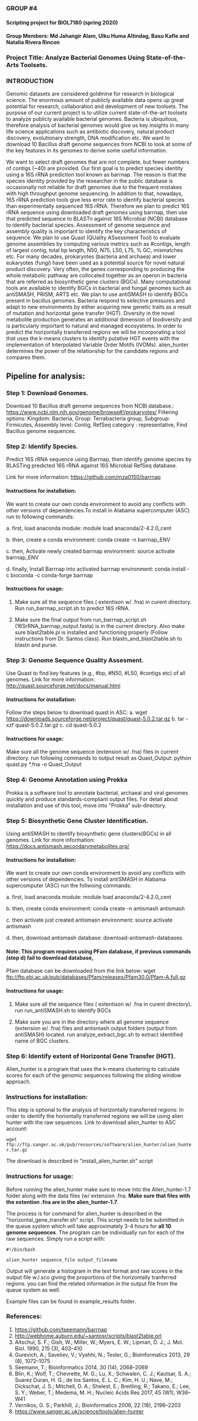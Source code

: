 ### GROUP #4
#### Scripting project for BIOL7180 (spring 2020)
#### Group Members: Md Jahangir Alam, Ulku Huma Altindag, Basu Kafle and Natalia Rivera Rincon
### Project Title: Analyze Bacterial Genomes Using State-of-the-Arts Toolsets.


### INTRODUCTION
Genomic datasets are considered goldmine for research in biological science. The enormous amount of publicly available data opens up great potential for research, collaboration and development of new toolsets. The purpose of our current project is to utilize current state-of-the-art toolsets to analyze publicly available bacterial genomes. Bacteria is ubiquitous, therefore analysis of bacterial genomes would give us key insights in many life science applications such as antibiotic discovery, natural product discovery, evolutionary strength, DNA modification etc. We want to download 10 Bacillus draft genome sequences from NCBI to look at some of the key features in its genomes to derive some useful information.

We want to select draft genomes that are not complete, but fewer numbers of contigs (~40) are provided. Our first goal is to predict species identity using a 16S rRNA prediction tool known as barrnap. The reason is that the species identity provided by the researcher in the public database is occasionally not reliable for draft genomes due to the frequent mistakes with high throughput genome sequencing. In addition to that, nowadays, 16S rRNA prediction tools give less error rate to identify bacterial species than experimentally sequenced 16S rRNA. Therefore we plan to predict 16S rRNA sequence using downloaded draft genomes using barrnap, then use that predicted sequence to BLASTn against 16S Microbial (NCBI) database to identify bacterial species. Assessment of genome sequence and assembly quality is important to identify the key characteristics of sequence. We plan to use Quast (QUality ASsessment Tool) to evaluate genome assemblies by computing various metrics such as #contigs, length of largest contig, total bp length, N50, N75, L50, L75, % GC, mismatches etc. For many decades, prokaryotes (bacteria and archaea) and lower eukaryotes (fungi) have been used as a potential source for novel natural product discovery. Very often, the genes corresponding to producing the whole metabolic pathway are collocated together as an operon in bacteria that are referred as biosynthetic gene clusters (BGCs). Many computational tools are available to identify BGCs in bacterial and fungal genomes such as antiSMASH, PRISM, ARTS etc. We plan to use antiSMASH to identify BGCs present in bacillus genomes. Bacteria respond to selective pressures and adapt to new environments by either acquiring new genetic traits as a result of mutation and horizontal gene transfer (HGT). Diversity in the novel metabolite production generates an additional dimension of biodiversity and is particularly important to natural and managed ecosystems. In order to predict the horizontally transferred regions we will be incorporating a tool that uses the k-means clusters to identify putative HGT events with the implementation of Interpolated Variable Order Motifs (IVOMs). alien_hunter determines the power of the relationship for the candidate regions and compares them. 


 ## Pipeline for analysis:

### Step 1: Download Genomes.
Download 10 Bacillus draft genome sequences from NCBI database.: https://www.ncbi.nlm.nih.gov/genome/browse#!/prokaryotes/
Filtering options: Kingdom: Bacteria, Group: Terrabacteria group, Subgroup: Firmicutes, Assembly level: Contig, RefSeq category : representative, Find Bacillus genome sequences.

### Step 2: Identify Species.
Predict 16S rRNA sequence using Barrnap, then identify genome species by BLASTing predicted 16S rRNA against 16S Microbial RefSeq database.

Link for more information: https://github.com/mza0150/barrnap

#### Instructions for installation:
We want to create our own conda environment to avoid any conflicts with other versions of dependencies.To install in Alabama supercomputer (ASC) run to following commands:

a. first, load anaconda module: 
module load anaconda/2-4.2.0_cent

b. then, create a conda environment: 
conda create -n barrnap_ENV

c. then, Activate newly created barrnap environment: 
source activate barrnap_ENV

d. finally, Install Barrnap into activated barrnap environment: 
conda install -c bioconda -c conda-forge barrnap

#### Instructions for usage: 
1. Make sure all the sequence files ( extentison w/ .fna) in curent directory.
Run run_barrnap_script.sh to predict 16S rRNA. 

2. Make sure the final output from run_barrnap_script.sh (16SrRNA_barrnap_output.fasta) is in the current directory. Also make sure blast2table.pl is installed and functioning properly (Follow instructions from Dr. Santos class).
Run blastn_and_blast2table.sh to blastn and purse.

### Step 3: Genome Sequence Quality Assesment.
Use Quast to find key features (e.g., #bp, #N50, #L50, #contigs etc) of all genomes.
Link for more information: http://quast.sourceforge.net/docs/manual.html

#### Instructions for installation:
Follow the steps below to download quast in ASC: 
a. wget https://downloads.sourceforge.net/project/quast/quast-5.0.2.tar.gz 
b. tar -xzf quast-5.0.2.tar.gz 
c. cd quast-5.0.2 

#### Instructions for usage:
Make sure all the genome sequence (extension w/ .fna) files in current directory.
run following commands to output result as Quast_Output:
python quast.py *.fna -o Quast_Output

### Step 4: Genome Annotation using Prokka
Prokka is a software tool to annotate bacterial, archaeal and viral genomes quickly and produce standards-compliant output files.
For detail about installation and use of this tool, move into "Prokka" sub-directory.

### Step 5: Biosynthetic Gene Cluster Identification.
Using antiSMASH to identify biosynthetic gene clusters(BGCs) in all genomes.
Link for more information: https://docs.antismash.secondarymetabolites.org/

#### Instructions for installation:
We want to create our own conda environment to avoid any conflicts with other versions of dependencies. To install antiSMASH in Alabama supercomputer (ASC) run the follwoing commands:

a. first, load anaconda module: 
module load anaconda/2-4.2.0_cent

b. then, create conda environment: 
conda create -n antismash antismash

c. then activate just created antismasn environment: 
source activate antismash

d. then, download antismash database: 
download-antismash-databases

#### Note: This program requires using PFam database, if previous commands (step d) fail to download database,
Pfam database can be downloaded from the link below: wget ftp://ftp.ebi.ac.uk/pub/databases/Pfam/releases/Pfam30.0/Pfam-A.full.gz

#### Instructions for usage:
1. Make sure all the sequence files ( extentison w/ .fna in curent directory).
run run_antiSMASH.sh to identify BGCs

2. Make sure you are in the directory where all genome sequence (extension w/ .fna) files and antismash output folders (output from antiSMASH) located.
run analyze_extract_bgc.sh to extract identified name of BGC clusters.

### Step 6: Identify extent of Horizontal Gene Transfer (HGT).

Alien_hunter is a program that uses the k-means clustering to calculate scores for each of the genomic sequences following the sliding window approach. 

### Instructions for installation:
This step is optional to the analysis of horizontally transferred regions:
In order to identify the horiontally transferred regions we will be using alien hunter with the raw sequences. 
Link to download alien_hunter to ASC account: 

```wget ftp://ftp.sanger.ac.uk/pub/resources/software/alien_hunter/alien_hunter.tar.gz```

The download is described in "install_alien_hunter.sh" script

### Instructions for usage:
Before running the alien_hunter make sure to move into the Alien_hunter-1.7 folder along with the data files (w/ extension .fna. **Make sure that files with the extention .fna are in the alien_hunter-1.7**.

The process is for command for alien_hunter is described in the "horizontal_gene_transfer.sh" script. This script needs to be submitted in the queue system which will take approximately 3-4 hours for **all 10 genome sequences**. The program can be individually run for each of the raw sequences. Simply run a script with:

```#!/bin/bash```

```alien_hunter sequence_file output_filename```

Output will generate a histogram in the text format and raw scores in the output file w./.sco giving the proportions of the horizontally tranferred regions. you can find the related information in the output file from the queue system as well. 

Example files can be  found in example_results folder.



### References:
1. https://github.com/tseemann/barrnap
2. http://webhome.auburn.edu/~santosr/scripts/blast2table.prl
3. Altschul, S. F.; Gish, W.; Miller, W.; Myers, E. W.; Lipman, D. J.; J. Mol. Biol. 1990, 215 (3), 403–410
4. Gurevich, A.; Saveliev, V.; Vyahhi, N.; Tesler, G.; Bioinformatics 2013, 29 (8), 1072–1075
5. Seemann, T.; Bioinformatics 2014, 30 (14), 2068–2069
6. Blin, K.; Wolf, T.; Chevrette, M. G.; Lu, X.; Schwalen, C. J.; Kautsar, S. A.; Suarez Duran, H. G.; de los Santos, E. L. C.; Kim, H. U.; Nave, M.; Dickschat, J. S.; Mitchell, D. A.; Shelest, E.; Breitling, R.; Takano, E.; Lee, S. Y.; Weber, T.; Medema, M. H.; Nucleic Acids Res 2017, 45 (W1), W36–W41
7. Vernikos, G. S.; Parkhill, J.; Bioinformatics 2006, 22 (18), 2196–2203
8. https://www.sanger.ac.uk/science/tools/alien-hunter

